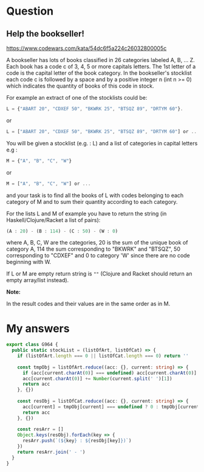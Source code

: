 # Question
## Help the bookseller!
https://www.codewars.com/kata/54dc6f5a224c26032800005c

A bookseller has lots of books classified in 26 categories labeled A, B, ... Z. Each book has a code c of 3, 4, 5 or more capitals letters. The 1st letter of a code is the capital letter of the book category. In the bookseller's stocklist each code c is followed by a space and by a positive integer n (int n >= 0) which indicates the quantity of books of this code in stock.

For example an extract of one of the stocklists could be:
```javascript
L = {"ABART 20", "CDXEF 50", "BKWRK 25", "BTSQZ 89", "DRTYM 60"}.
```
or
```javascript
L = ["ABART 20", "CDXEF 50", "BKWRK 25", "BTSQZ 89", "DRTYM 60"] or ....
```
You will be given a stocklist (e.g. : L) and a list of categories in capital letters e.g :
```javascript
M = {"A", "B", "C", "W"} 
```
or
```javascript
M = ["A", "B", "C", "W"] or ...
```

and your task is to find all the books of L with codes belonging to each category of M and to sum their quantity according to each category.

For the lists L and M of example you have to return the string (in Haskell/Clojure/Racket a list of pairs):

```javascript
(A : 20) - (B : 114) - (C : 50) - (W : 0)
```

where A, B, C, W are the categories, 20 is the sum of the unique book of category A, 114 the sum corresponding to "BKWRK" and "BTSQZ", 50 corresponding to "CDXEF" and 0 to category 'W' since there are no code beginning with W.

If L or M are empty return string is `""` (Clojure and Racket should return an empty array/list instead).

**Note:**

In the result codes and their values are in the same order as in M.

# My answers

```typescript
export class G964 {
  public static stockList = (listOfArt, listOfCat) => {
    if (listOfArt.length === 0 || listOfCat.length === 0) return ''
    
    const tmpObj = listOfArt.reduce((acc: {}, current: string) => {
      if (acc[current.charAt(0)] === undefined) acc[current.charAt(0)] = 0
      acc[current.charAt(0)] += Number(current.split(' ')[1])
      return acc  
    }, {})
    
    const resObj = listOfCat.reduce((acc: {}, current: string) => {
      acc[current] = tmpObj[current] === undefined ? 0 : tmpObj[current]
      return acc
    }, {})
    
    const resArr = []
    Object.keys(resObj).forEach(key => {
      resArr.push(`(${key} : ${resObj[key]})`)
    })
    return resArr.join(' - ')
  }
}
```